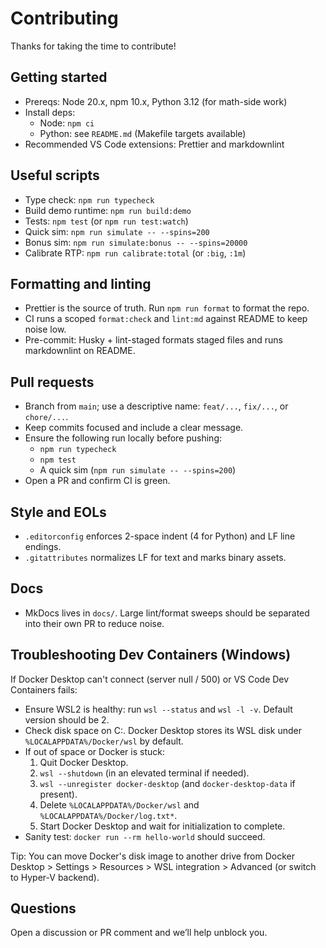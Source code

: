 # Contributing

Thanks for taking the time to contribute!

## Getting started

- Prereqs: Node 20.x, npm 10.x, Python 3.12 (for math-side work)
- Install deps:
  - Node: `npm ci`
  - Python: see `README.md` (Makefile targets available)
- Recommended VS Code extensions: Prettier and markdownlint

## Useful scripts

- Type check: `npm run typecheck`
- Build demo runtime: `npm run build:demo`
- Tests: `npm test` (or `npm run test:watch`)
- Quick sim: `npm run simulate -- --spins=200`
- Bonus sim: `npm run simulate:bonus -- --spins=20000`
- Calibrate RTP: `npm run calibrate:total` (or `:big`, `:1m`)

## Formatting and linting

- Prettier is the source of truth. Run `npm run format` to format the repo.
- CI runs a scoped `format:check` and `lint:md` against README to keep noise low.
- Pre-commit: Husky + lint-staged formats staged files and runs markdownlint on README.

## Pull requests

- Branch from `main`; use a descriptive name: `feat/...`, `fix/...`, or `chore/...`.
- Keep commits focused and include a clear message.
- Ensure the following run locally before pushing:
  - `npm run typecheck`
  - `npm test`
  - A quick sim (`npm run simulate -- --spins=200`)
- Open a PR and confirm CI is green.

## Style and EOLs

- `.editorconfig` enforces 2-space indent (4 for Python) and LF line endings.
- `.gitattributes` normalizes LF for text and marks binary assets.

## Docs

- MkDocs lives in `docs/`. Large lint/format sweeps should be separated into their own PR to reduce noise.

## Troubleshooting Dev Containers (Windows)

If Docker Desktop can't connect (server null / 500) or VS Code Dev Containers fails:

- Ensure WSL2 is healthy: run `wsl --status` and `wsl -l -v`. Default version should be 2.
- Check disk space on C:. Docker Desktop stores its WSL disk under `%LOCALAPPDATA%/Docker/wsl` by default.
- If out of space or Docker is stuck:
  1. Quit Docker Desktop.
  2. `wsl --shutdown` (in an elevated terminal if needed).
  3. `wsl --unregister docker-desktop` (and `docker-desktop-data` if present).
  4. Delete `%LOCALAPPDATA%/Docker/wsl` and `%LOCALAPPDATA%/Docker/log.txt*`.
  5. Start Docker Desktop and wait for initialization to complete.
- Sanity test: `docker run --rm hello-world` should succeed.

Tip: You can move Docker's disk image to another drive from Docker Desktop >
Settings > Resources > WSL integration > Advanced (or switch to Hyper-V backend).

## Questions

Open a discussion or PR comment and we’ll help unblock you.
